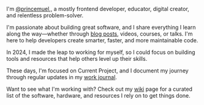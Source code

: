 I'm [@princemuel](https://x.com/iamprincemuel),, a mostly frontend developer,
educator, digital creator, and relentless problem-solver.

I'm passionate about building great software, and I share everything I learn
along the way—whether through [blog posts](/blog), videos, courses, or talks.
I'm here to help developers create smarter, faster, and more maintainable code.

In 2024, I made the leap to working for myself, so I could focus on
building tools and resources that help others level up their skills.

These days, I'm focused on Current Project, and I document my journey
through regular updates in my [work journal](/journal).

Want to see what I'm working with? Check out my [wiki](/wiki) page
for a curated list of the software, hardware, and resources I rely on
to get things done.
